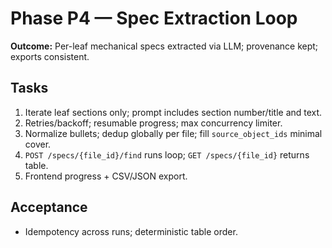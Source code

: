 # Phase P4 — Spec Extraction Loop
**Outcome:** Per-leaf mechanical specs extracted via LLM; provenance kept; exports consistent.

## Tasks
1. Iterate leaf sections only; prompt includes section number/title and text.
2. Retries/backoff; resumable progress; max concurrency limiter.
3. Normalize bullets; dedup globally per file; fill `source_object_ids` minimal cover.
4. `POST /specs/{file_id}/find` runs loop; `GET /specs/{file_id}` returns table.
5. Frontend progress + CSV/JSON export.

## Acceptance
- Idempotency across runs; deterministic table order.
